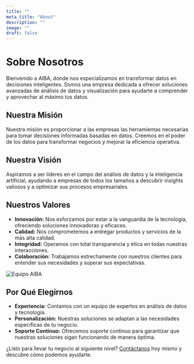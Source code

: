 ```yaml
---
title: ""
meta_title: "About"
description: ""
image: ""
draft: false
---
```

<div class="content">

# Sobre Nosotros

Bienvenido a AIBA, donde nos especializamos en transformar datos en decisiones inteligentes. Somos una empresa dedicada a ofrecer soluciones avanzadas de análisis de datos y visualización para ayudarte a comprender y aprovechar al máximo tus datos.

## Nuestra Misión

Nuestra misión es proporcionar a las empresas las herramientas necesarias para tomar decisiones informadas basadas en datos. Creemos en el poder de los datos para transformar negocios y mejorar la eficiencia operativa.

## Nuestra Visión

Aspiramos a ser líderes en el campo del análisis de datos y la inteligencia artificial, ayudando a empresas de todos los tamaños a descubrir insights valiosos y a optimizar sus procesos empresariales.

## Nuestros Valores

- **Innovación:** Nos esforzamos por estar a la vanguardia de la tecnología, ofreciendo soluciones innovadoras y eficaces.
- **Calidad:** Nos comprometemos a entregar productos y servicios de la más alta calidad.
- **Integridad:** Operamos con total transparencia y ética en todas nuestras interacciones.
- **Colaboración:** Trabajamos estrechamente con nuestros clientes para entender sus necesidades y superar sus expectativas.

![Equipo AIBA](/images/equipo-aiba.png)

## Por Qué Elegirnos

- **Experiencia:** Contamos con un equipo de expertos en análisis de datos y tecnología.
- **Personalización:** Nuestras soluciones se adaptan a las necesidades específicas de tu negocio.
- **Soporte Continuo:** Ofrecemos soporte continuo para garantizar que nuestras soluciones sigan funcionando de manera óptima.

¿Listo para llevar tu negocio al siguiente nivel? [Contáctanos](mailto:info@aiba.com) hoy mismo y descubre cómo podemos ayudarte.

</div>
